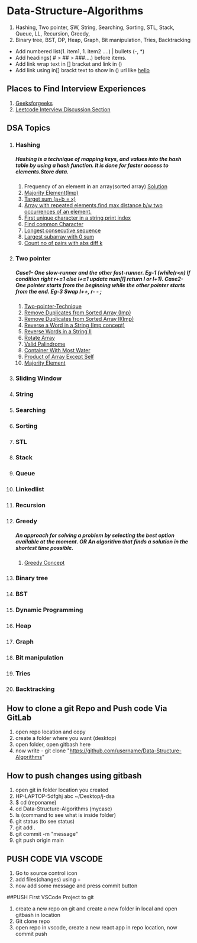 # Data-Structure-Algorithms
1. Hashing, Two pointer, SW, String, Searching, Sorting, STL, Stack, Queue, LL, Recursion, Greedy, 
1. Binary tree, BST, DP, Heap, Graph, Bit manipulation, Tries, Backtracking
- Add numbered list(1. item1, 1. item2 ....) | bullets (-, *)
- Add headings( # > ## > ###....) before items.
- Add link wrap text in [] bracket and link in ()
- Add link using in[] brackt text to show in () url like [hello](url)

## Places to Find Interview Experiences
1. [Geeksforgeeks](https://www.geeksforgeeks.org/company-interview-corner/?ref=ghm)
1. [Leetcode Interview Discussion Section](https://leetcode.com/discuss/interview-question?currentPage=1&orderBy=hot&query=)

## DSA Topics

1. ### Hashing
   ##### Hashing is a technique of mapping keys, and values into the hash table by using a hash function. It is done for faster access to elements.Store data.
   1. Frequency of an element in an array(sorted array) [Solution](https://ide.geeksforgeeks.org/online-java-compiler/8da766d7-211e-4225-b2ec-f3afd1eb5c4b)
   2. [Majority Element(Imp)](https://leetcode.com/problems/majority-element/?envType=study-plan-v2&envId=top-interview-150)
   3. [Target sum (a+b = x)](https://leetcode.com/problems/two-sum/submissions/)
   4. [Array with repeated elements,find max distance b/w two occurrences of an element.](https://practice.geeksforgeeks.org/problems/max-distance-between-same-elements/1?utm_source=gfg&utm_medium=article&utm_campaign=bottom_sticky_on_article)
   5. [First unique character in a string print index ](https://leetcode.com/problems/first-unique-character-in-a-string/submissions/)
   6. [Find common Character](https://leetcode.com/problems/find-common-characters/submissions/)
   7. [Longest consecutive sequence ](https://leetcode.com/problems/longest-consecutive-sequence/description/)
   8. [ Largest subarray with 0 sum ](https://practice.geeksforgeeks.org/problems/largest-subarray-with-0-sum/1?utm_source=gfg&utm_medium=article&utm_campaign=bottom_sticky_on_article)
   9. [Count no of pairs with abs diff k](https://leetcode.com/problems/count-number-of-pairs-with-absolute-difference-k/submissions/)
      
3. ### Two pointer
   ##### Case1- One slow-runner and the other fast-runner. Eg-1 (while(r<n) If condition right r+=1 else l+=1 update num[l] return l or l+1). Case2- One pointer starts from the beginning while the other pointer starts from the end. Eg-3 Swap l++, r- - ;
   1. [Two-pointer-Technique](https://leetcode.com/articles/two-pointer-technique/)
   2. [Remove Duplicates from Sorted Array (Imp)](https://leetcode.com/problems/remove-duplicates-from-sorted-array/)
   3. [Remove Duplicates from Sorted Array II(Imp)](https://leetcode.com/problems/remove-duplicates-from-sorted-array-ii/submissions/1187796672/?envType=study-plan-v2&envId=top-interview-150)
   4. [Reverse a Word in a String (Imp concept) ](https://leetcode.com/problems/reverse-words-in-a-string/submissions/1186330470/)
   5. [Reverse Words in a String II](https://ide.geeksforgeeks.org/online-java-compiler/f5d7fdac-f0b0-4e6e-b583-78c98e8b3234)
   6. [Rotate Array](https://leetcode.com/problems/rotate-array/)
   7. [Valid Palindrome](https://leetcode.com/problems/valid-palindrome/)
   8. [Container With Most Water](https://leetcode.com/problems/container-with-most-water/)
   9. [Product of Array Except Self](https://leetcode.com/problems/product-of-array-except-self/)
   10. [Majority Element](https://leetcode.com/problems/majority-element/?envType=study-plan-v2&envId=top-interview-150)
5. ### Sliding Window
6. ### String
1. ### Searching
1. ### Sorting
1. ### STL
1. ### Stack
1. ### Queue
1. ### Linkedlist
1. ### Recursion
1. ### Greedy
   ##### An approach for solving a problem by selecting the best option available at the moment. OR An algorithm that finds a solution in the shortest time possible.
   1. [Greedy Concept](https://hackerearth.com/practice/algorithms/greedy/basics-of-greedy-algorithms/tutorial/)
1. ### Binary tree
1. ### BST
1. ### Dynamic Programming
1. ### Heap
1. ### Graph
1. ### Bit manipulation
1. ### Tries
1. ### Backtracking

## How to clone a git Repo and Push code Via GitLab

1. open repo location and copy
1. create a folder where you want (desktop)
1. open folder, open gitbash here
1. now write - git clone "https://github.com/username/Data-Structure-Algorithms"
## How to push changes using gitbash
1. open git in folder location you created
1. HP-LAPTOP-5dfghj abc ~/Desktop/j-dsa
1. $ cd (reponame)
1. cd Data-Structure-Algorithms (mycase)
1. ls (command to see what is inside folder)
1. git status (to see status)
1. git add .
1. git commit -m "message"
1. git push origin main

## PUSH CODE VIA VSCODE
1. Go to source control icon
1. add files(changes) using + 
1. now add some message and press commit button

##PUSH First VSCode Project to git
1. create a new repo on git and create a new folder in local and open gitbash in location
1. Git clone repo
1. open repo in vscode, create a new react app in repo location, now commit push





